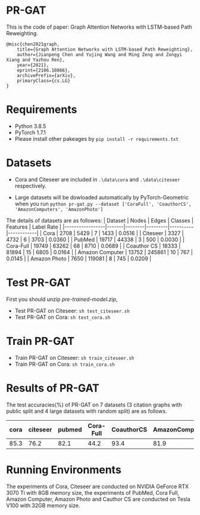 #  PR-GAT

This is the code of paper: Graph Attention Networks with LSTM-based Path Reweighting.

```
@misc{chen2021graph,
    title={Graph Attention Networks with LSTM-based Path Reweighting},
    author={Jianpeng Chen and Yujing Wang and Ming Zeng and Zongyi Xiang and Yazhou Ren},
    year={2021},
    eprint={2106.10866},
    archivePrefix={arXiv},
    primaryClass={cs.LG}
}
```

# Requirements

* Python 3.8.5
* PyTorch 1.7.1
* Please install other pakeages by `pip install -r requirements.txt`

# Datasets
* Cora and Citeseer are included in `.\data\cora` and `.\data\citeseer` respectively.

* Large datasets will be dowloaded automatically by PyTorch-Geometric when you run `python pr-gat.py --dataset ['CoraFull', 'CoauthorCS', 'AmazonComputers', 'AmazonPhoto']`

The details of datasets are as followes:
| Dataset         | Nodes | Edges  | Classes | Features | Label Rate |
|-----------------|-------|--------|---------|----------|------------|
| Cora            | 2708  | 5429   | 7       | 1433     | 0.0516     |
| Citeseer        | 3327  | 4732   | 6       | 3703     | 0.0360     |
| PubMed          | 19717 | 44338  | 3       | 500      | 0.0030     |
| Cora-Full       | 19749 | 63262  | 68      | 8710     | 0.0689     |
| Coauthor CS     | 18333 | 81894  | 15      | 6805     | 0.0164     |
| Amazon Computer | 13752 | 245861 | 10      | 767      | 0.0145     |
| Amazon Photo    | 7650  | 119081 | 8       | 745      | 0.0209     |


# Test PR-GAT

First you should unzip *pre-trained-model.zip*,
* Test PR-GAT on Citeseer: `sh test_citeseer.sh`
* Test PR-GAT on Cora: `sh test_cora.sh`

# Train PR-GAT

* Train PR-GAT on Citeseer: `sh train_citeseer.sh`
* Train PR-GAT on Cora: `sh train_cora.sh`

# Results of PR-GAT

The test accuracies(%) of PR-GAT on 7 datasets (3 citation graphs with public split and 4 large datasets with random split) are as follows.

| cora | citeseer | pubmed | Cora-Full | CoauthorCS | AmazonComputers| AmazonPhoto |
| ---- | -------- | ------ | ------ | ------ | ------ | ------ |
| 85.3 | 76.2     | 82.1   |44.2 |93.4 | 81.9 | 92.0 |


# Running Environments

The experiments of Cora, Citeseer are conducted on NVIDIA GeForce RTX 3070 Ti with 8GB memory size, the experiments of PubMed, Cora Full, Amazon Computer, Amazon Photo and Cauthor CS are conducted on Tesla V100 with 32GB memory size. 



